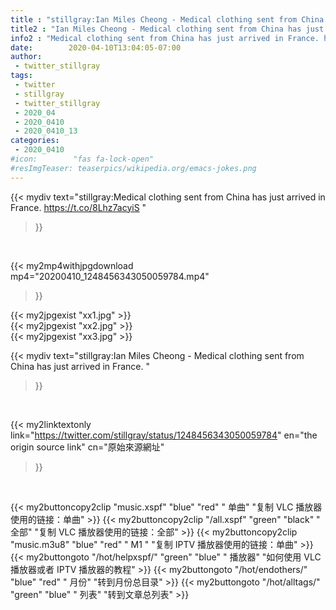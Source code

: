 ```yaml
---
title : "stillgray:Ian Miles Cheong - Medical clothing sent from China has just arrived in France. "
title2 : "Ian Miles Cheong - Medical clothing sent from China has just arrived in France. "
info2 : "Medical clothing sent from China has just arrived in France. https://t.co/8Lhz7acyiS "
date:        2020-04-10T13:04:05-07:00
author:
 - twitter_stillgray
tags:
 - twitter
 - stillgray
 - twitter_stillgray
 - 2020_04
 - 2020_0410
 - 2020_0410_13
categories:
 - 2020_0410
#icon:        "fas fa-lock-open"
#resImgTeaser: teaserpics/wikipedia.org/emacs-jokes.png
---
```


{{< mydiv text="stillgray:Medical clothing sent from China has just arrived in France. https://t.co/8Lhz7acyiS "
>}}
<br>


{{< my2mp4withjpgdownload mp4="20200410_1248456343050059784.mp4"
>}}

{{< my2jpgexist "xx1.jpg" >}}<br>
{{< my2jpgexist "xx2.jpg" >}}<br>
{{< my2jpgexist "xx3.jpg" >}}<br>



{{< mydiv text="stillgray:Ian Miles Cheong - Medical clothing sent from China has just arrived in France. "
>}}
<br>

{{< my2linktextonly link="https://twitter.com/stillgray/status/1248456343050059784"
en="the origin source link" cn="原始來源網址"
>}}


<br>

{{< my2buttoncopy2clip "music.xspf"        "blue"   "red"    " 单曲"  "复制 VLC 播放器使用的链接：单曲" >}} {{< my2buttoncopy2clip "/all.xspf"         "green"  "black"  " 全部"  "复制 VLC 播放器使用的链接：全部" >}} {{< my2buttoncopy2clip "music.m3u8"        "blue"   "red"    " M1 "    "复制 IPTV 播放器使用的链接：单曲" >}} {{< my2buttongoto      "/hot/helpxspf/"    "green"  "blue"   " 播放器" "如何使用 VLC 播放器或者 IPTV 播放器的教程" >}} {{< my2buttongoto      "/hot/endothers/"   "blue"   "red"    " 月份"   "转到月份总目录" >}} {{< my2buttongoto      "/hot/alltags/"     "green"  "blue"   " 列表"   "转到文章总列表" >}} 
